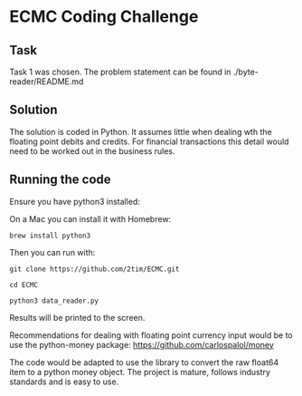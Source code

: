 # ECMC Coding Challenge

## Task
Task 1 was chosen. The problem statement can be found in ./byte-reader/README.md

Solution
--------

The solution is coded in Python. It assumes little when dealing wth the floating point debits and credits. For financial transactions this detail would need to be worked out in the business rules.

Running the code
----------------

Ensure you have python3 installed:

On a Mac you can install it with Homebrew:

`brew install python3`

Then you can run with:

`git clone https://github.com/2tim/ECMC.git`

`cd ECMC`

`python3 data_reader.py`

Results will be printed to the screen.

Recommendations for dealing with floating point currency input would be to use the python-money package:
https://github.com/carlospalol/money

The code would be adapted to use the library to convert the raw float64 item to a python money object. The project is mature, follows industry standards and is easy to use.

